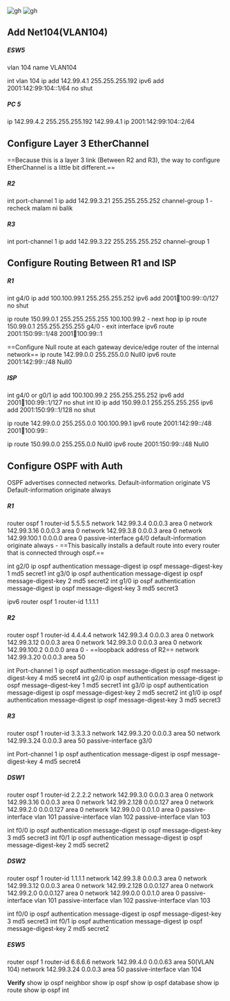 ![gh](https://raw.githubusercontent.com/ndriannazriel04/Advanced-Network-Tech/main/obsidian/images1733122462000tgtcv7.png)
![gh](https://raw.githubusercontent.com/ndriannazriel04/Advanced-Network-Tech/main/obsidian/images17331225540009lr476.png)

## Add Net104(VLAN104)
##### ESW5
vlan 104
name VLAN104

int vlan 104
ip add 142.99.4.1 255.255.255.192
ipv6 add 2001:142:99:104::1/64
no shut

##### PC 5
ip 142.99.4.2 255.255.255.192 142.99.4.1
ip 2001:142:99:104::2/64

## Configure Layer 3 EtherChannel
==Because this is a layer 3 link (Between R2 and R3), the way to configure EtherChannel is a little bit different.==

##### R2
int port-channel 1
ip add 142.99.3.21 255.255.255.252
channel-group 1 - recheck malam ni balik
##### R3
int port-channel 1
ip add 142.99.3.22 255.255.255.252
channel-group 1

## Configure Routing Between R1 and ISP
##### R1
int g4/0
ip add 100.100.99.1 255.255.255.252
ipv6 add 2001:100:100:99::0/127
no shut

ip route 150.99.0.1 255.255.255.255 100.100.99.2 - next hop ip
ip route 150.99.0.1 255.255.255.255 g4/0 - exit interface
ipv6 route 2001:150:99::1/48 2001:100:100:99::1

==Configure Null route at each gateway device/edge router of the internal network==
ip route 142.99.0.0 255.255.0.0 Null0
ipv6 route 2001:142:99::/48 Null0
##### ISP
int g4/0 or g0/1
ip add 100.100.99.2 255.255.255.252
ipv6 add 2001:100:100:99::1/127
no shut
int l0
ip add 150.99.0.1 255.255.255.255
ipv6 add 2001:150:99::1/128
no shut

ip route 142.99.0.0 255.255.0.0 100.100.99.1
ipv6 route 2001:142:99::/48 2001:100:100:99::

ip route 150.99.0.0 255.255.0.0 Null0
ipv6 route 2001:150:99::/48 Null0

## Configure OSPF with Auth
OSPF advertises connected networks.
Default-information originate VS Default-information originate always

##### R1
router ospf 1
router-id 5.5.5.5
network 142.99.3.4 0.0.0.3 area 0 
network 142.99.3.16 0.0.0.3 area 0
network 142.99.3.8 0.0.0.3 area 0
network 142.99.100.1 0.0.0.0 area 0 
passive-interface g4/0
default-information originate always - ==This basically installs a default route into every router that is connected through ospf.==

int g2/0
ip ospf authentication message-digest
ip ospf message-digest-key 1 md5 secret1
int g3/0
ip ospf authentication message-digest
ip ospf message-digest-key 2 md5 secret2
int g1/0
ip ospf authentication message-digest
ip ospf message-digest-key 3 md5 secret3

ipv6 router ospf 1
router-id 1.1.1.1

##### R2
router ospf 1
router-id 4.4.4.4
network 142.99.3.4 0.0.0.3 area 0 
network 142.99.3.12 0.0.0.3 area 0
network 142.99.3.0 0.0.0.3 area 0
network 142.99.100.2 0.0.0.0 area 0 - ==loopback address of R2==
network 142.99.3.20 0.0.0.3 area 50 

int Port-channel 1
ip ospf authentication message-digest
ip ospf message-digest-key 4 md5 secret4
int g2/0
ip ospf authentication message-digest
ip ospf message-digest-key 1 md5 secret1
int g3/0
ip ospf authentication message-digest
ip ospf message-digest-key 2 md5 secret2
int g1/0
ip ospf authentication message-digest
ip ospf message-digest-key 3 md5 secret3
##### R3
router ospf 1
router-id 3.3.3.3
network 142.99.3.20 0.0.0.3 area 50
network 142.99.3.24 0.0.0.3 area 50
passive-interface g3/0

int Port-channel 1
ip ospf authentication message-digest
ip ospf message-digest-key 4 md5 secret4
##### DSW1
router ospf 1
router-id 2.2.2.2 
network 142.99.3.0 0.0.0.3 area 0
network 142.99.3.16 0.0.0.3 area 0
network 142.99.2.128 0.0.0.127 area 0
network 142.99.2.0 0.0.0.127 area 0
network 142.99.0.0 0.0.1.0 area 0 
passive-interface vlan 101
passive-interface vlan 102
passive-interface vlan 103

int f0/0
ip ospf authentication message-digest
ip ospf message-digest-key 3 md5 secret3
int f0/1
ip ospf authentication message-digest
ip ospf message-digest-key 2 md5 secret2
##### DSW2
router ospf 1
router-id 1.1.1.1 
network 142.99.3.8 0.0.0.3 area 0 
network 142.99.3.12 0.0.0.3 area 0
network 142.99.2.128 0.0.0.127 area 0
network 142.99.2.0 0.0.0.127 area 0
network 142.99.0.0 0.0.1.0 area 0
passive-interface vlan 101
passive-interface vlan 102
passive-interface vlan 103

int f0/0
ip ospf authentication message-digest
ip ospf message-digest-key 3 md5 secret3
int f0/1
ip ospf authentication message-digest
ip ospf message-digest-key 2 md5 secret2
##### ESW5
router ospf 1
router-id 6.6.6.6 
network 142.99.4.0 0.0.0.63 area 50(VLAN 104)
network 142.99.3.24 0.0.0.3 area 50
passive-interface vlan 104

**Verify**
show ip ospf neighbor
show ip ospf
show ip ospf database
show ip route
show ip ospf int




